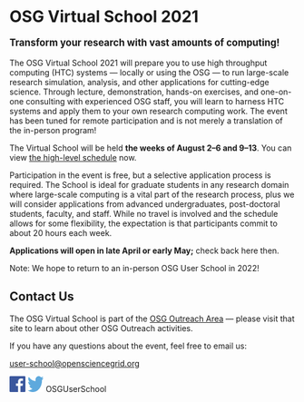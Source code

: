 # OSG Virtual School 2021

<p style="font-size: larger; font-weight: bold;">Transform your research with vast amounts of computing!</p>

The OSG Virtual School 2021 will prepare you to use high throughput computing (HTC) systems&nbsp;&mdash;
locally or using the OSG&nbsp;&mdash;
to run large-scale research simulation, analysis, and other applications for cutting-edge science.
Through lecture, demonstration, hands-on exercises, and one-on-one consulting with experienced OSG staff,
you will learn to harness HTC systems and apply them to your own research computing work.
The event has been tuned for remote participation and is not merely a translation of the in-person program!

The Virtual School will be held **the weeks of August 2&ndash;6 and 9&ndash;13**.
You can view [the high-level schedule](schedule.md) now.

Participation in the event is free, but a selective application process is required.
The School is ideal for graduate students in any research domain
where large-scale computing is a vital part of the research process,
plus we will consider applications from advanced undergraduates, post-doctoral students, faculty, and staff.
While no travel is involved and the schedule allows for some flexibility,
the expectation is that participants commit to about 20 hours each week.

**Applications will open in late April or early May;** check back here then.

Note: We hope to return to an in-person OSG User School in 2022!

## Contact Us

The OSG Virtual School is part of the
[OSG Outreach Area](https://opensciencegrid.org/outreach/)&nbsp;&mdash; please visit that site to
learn about other OSG Outreach activities.

If you have any questions about the event, feel free to email us:

<user-school@opensciencegrid.org>

<a href="https://www.facebook.com/OSGUserSchool" target="_blank" style="border: 0px none black; text-decoration: none;"><img src="files/FB-f-Logo__blue_512.png" height="28" width="28" alt="Facebook logo"></a>   <a href="https://twitter.com/OSGUserSchool" target="_blank" style="border: 0px none black; text-decoration: none;"><img src="files/Twitter_logo_blue.png" style="height: 28px; width: 28px; background-color: white;" alt="Twitter logo"></a>   OSGUserSchool
